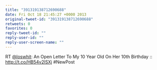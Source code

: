 ```yaml
---
title: "391319138712690688"
date: Fri Oct 18 21:45:27 +0000 2013
original-tweet-id: "391319138712690688"
retweets: 0
favorites: 0
reply-tweet-id: ""
reply-user-id: ""
reply-user-screen-name: ""
---
```

RT <a href="https://twitter.com/loswhit">@loswhit</a>: An Open Letter To My 10 Year Old On Her 10th Birthday :: http://t.co/HB54v2lSXj #NewPost
